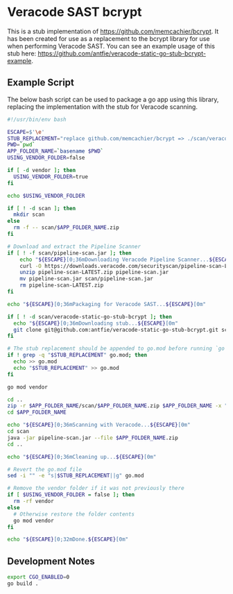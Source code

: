 # Veracode SAST bcrypt

This is a stub implementation of <https://github.com/memcachier/bcrypt>. It has been created for use as a replacement to the bcrypt library for use when performing Veracode SAST. You can see an example usage of this stub here: <https://github.com/antfie/veracode-static-go-stub-bcrypt-example>.

## Example Script

The below bash script can be used to package a go app using this library, replacing the implementation with the stub for Veracode scanning.

```bash
#!/usr/bin/env bash

ESCAPE=$'\e'
STUB_REPLACEMENT="replace github.com/memcachier/bcrypt => ./scan/veracode-static-go-stub-bcrypt"
PWD=`pwd`
APP_FOLDER_NAME=`basename $PWD`
USING_VENDOR_FOLDER=false

if [ -d vendor ]; then
  USING_VENDOR_FOLDER=true
fi

echo $USING_VENDOR_FOLDER

if [ ! -d scan ]; then
  mkdir scan
else
  rm -f -- scan/$APP_FOLDER_NAME.zip
fi

# Download and extract the Pipeline Scanner
if [ ! -f scan/pipeline-scan.jar ]; then
    echo "${ESCAPE}[0;36mDownloading Veracode Pipeline Scanner...${ESCAPE}[0m"
    curl -O https://downloads.veracode.com/securityscan/pipeline-scan-LATEST.zip
    unzip pipeline-scan-LATEST.zip pipeline-scan.jar
    mv pipeline-scan.jar scan/pipeline-scan.jar
    rm pipeline-scan-LATEST.zip
fi

echo "${ESCAPE}[0;36mPackaging for Veracode SAST...${ESCAPE}[0m"

if [ ! -d scan/veracode-static-go-stub-bcrypt ]; then
  echo "${ESCAPE}[0;36mDownloading stub...${ESCAPE}[0m"
  git clone git@github.com:antfie/veracode-static-go-stub-bcrypt.git scan/veracode-static-go-stub-bcrypt
fi

# The stub replacement should be appended to go.mod before running `go mod vendor`
if ! grep -q "$STUB_REPLACEMENT" go.mod; then
  echo >> go.mod
  echo "$STUB_REPLACEMENT" >> go.mod
fi

go mod vendor

cd ..
zip -r $APP_FOLDER_NAME/scan/$APP_FOLDER_NAME.zip $APP_FOLDER_NAME -x "$APP_FOLDER_NAME/scan/*" -x "$APP_FOLDER_NAME/.*" -x "$APP_FOLDER_NAME/*/.*" -x "*.md"
cd $APP_FOLDER_NAME

echo "${ESCAPE}[0;36mScanning with Veracode...${ESCAPE}[0m"
cd scan
java -jar pipeline-scan.jar --file $APP_FOLDER_NAME.zip
cd ..

echo "${ESCAPE}[0;36mCleaning up...${ESCAPE}[0m"

# Revert the go.mod file
sed -i "" -e "s|$STUB_REPLACEMENT||g" go.mod

# Remove the vendor folder if it was not previously there
if [ $USING_VENDOR_FOLDER = false ]; then
  rm -rf vendor
else
  # Otherwise restore the folder contents
  go mod vendor
fi

echo "${ESCAPE}[0;32mDone.${ESCAPE}[0m"
```

## Development Notes

```bash
export CGO_ENABLED=0
go build .
```
